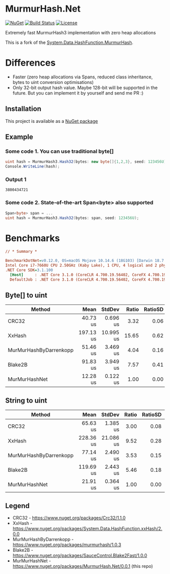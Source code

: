 # MurmurHash.Net

[![NuGet](https://img.shields.io/nuget/v/MurmurHash.Net.svg)](https://www.nuget.org/packages/MurmurHash.Net/)
[![Build Status](https://travis-ci.org/odinmillion/MurmurHash.Net.svg?branch=master)](https://travis-ci.org/odinmillion/MurmurHash.Net)
[![License](https://img.shields.io/badge/license-MIT-blue.svg)](LICENSE.txt)

Extremely fast MurmurHash3 implementation with zero heap allocations

This is a fork of the [System.Data.HashFunction.MurmurHash](https://www.nuget.org/packages/System.Data.HashFunction.MurmurHash/).

# Differences
* Faster (zero heap allocations via Spans, reduced class inheritance, bytes to uint conversion optimisations)
* Only 32-bit output hash value. Maybe 128-bit will be supported in the future. But you can implement it by yourself and send me PR :)

## Installation

This project is available as a [NuGet package](https://www.nuget.org/packages/MurmurHash.Net/)

## Example

### Some code 1. You can use traditional byte[]
```csharp
uint hash = MurmurHash3.Hash32(bytes: new byte[]{1,2,3}, seed: 123456U);
Console.WriteLine(hash);
```

### Output 1
```
3800434721
```

### Some code 2. State-of-the-art Span&lt;byte&gt; also supported
```csharp
Span<byte> span = ...
uint hash = MurmurHash3.Hash32(bytes: span, seed: 123456U);
```

# Benchmarks

``` ini
// * Summary *

BenchmarkDotNet=v0.12.0, OS=macOS Mojave 10.14.6 (18G103) [Darwin 18.7.0]
Intel Core i7-7660U CPU 2.50GHz (Kaby Lake), 1 CPU, 4 logical and 2 physical cores
.NET Core SDK=3.1.100
  [Host]     : .NET Core 3.1.0 (CoreCLR 4.700.19.56402, CoreFX 4.700.19.56404), X64 RyuJIT
  DefaultJob : .NET Core 3.1.0 (CoreCLR 4.700.19.56402, CoreFX 4.700.19.56404), X64 RyuJIT
```

## Byte[] to uint

|                 Method |      Mean |    StdDev | Ratio | RatioSD |   Gen 0 | Allocated |
|----------------------- |----------:|----------:|------:|--------:|--------:|----------:|
|                  CRC32 |  40.73 us |  0.696 us |  3.32 |    0.06 |       - |         - |
|                 XxHash | 197.13 us | 10.995 us | 15.65 |    0.62 | 87.8906 |  184000 B |
| MurMurHashByDarrenkopp |  51.46 us |  3.469 us |  4.04 |    0.16 | 15.3198 |   32000 B |
|                Blake2B |  91.83 us |  3.949 us |  7.57 |    0.41 |  7.5684 |   16000 B |
|          MurMurHashNet |  12.28 us |  0.122 us |  1.00 |    0.00 |       - |         - |

## String to uint

|                 Method |      Mean |    StdDev | Ratio | RatioSD |    Gen 0 | Allocated |
|----------------------- |----------:|----------:|------:|--------:|---------:|----------:|
|                  CRC32 |  65.63 us |  1.385 us |  3.00 |    0.08 |  15.2588 |   32000 B |
|                 XxHash | 228.36 us | 21.086 us |  9.52 |    0.28 | 103.2715 |  216000 B |
| MurMurHashByDarrenkopp |  77.14 us |  2.490 us |  3.53 |    0.15 |  30.6396 |   64000 B |
|                Blake2B | 119.69 us |  2.443 us |  5.46 |    0.18 |  22.9492 |   48000 B |
|          MurMurHashNet |  21.91 us |  0.364 us |  1.00 |    0.00 |        - |         - |

## Legend

* CRC32 - https://www.nuget.org/packages/Crc32/1.1.0
* XxHash - https://www.nuget.org/packages/System.Data.HashFunction.xxHash/2.0.0
* MurMurHashByDarrenkopp - https://www.nuget.org/packages/murmurhash/1.0.3
* Blake2B - https://www.nuget.org/packages/SauceControl.Blake2Fast/1.0.0
* MurMurHashNet - https://www.nuget.org/packages/MurmurHash.Net/0.0.1 (this repo)

